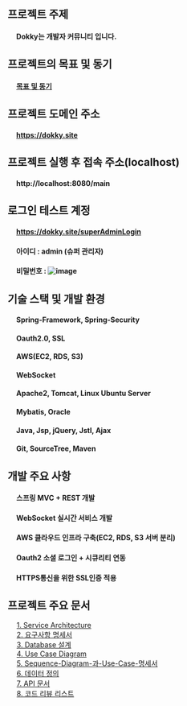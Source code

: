 ## 프로젝트 주제

#### &emsp; Dokky는 개발자 커뮤니티 입니다.

## 프로젝트의 목표 및 동기

#### &emsp; [목표 및 동기](https://github.com/ytw9699/Dokky/blob/master/dokky/documents/%EC%A3%BC%EC%9A%94%EB%AC%B8%EC%84%9C%EB%93%A4/%ED%94%84%EB%A1%9C%EC%A0%9D%ED%8A%B8%EC%9D%98-%EB%AA%A9%ED%91%9C-%EB%B0%8F-%EB%8F%99%EA%B8%B0.md) 

## 프로젝트 도메인 주소

#### &emsp; https://dokky.site

## 프로젝트 실행 후 접속 주소(localhost)

#### &emsp; http://localhost:8080/main

## 로그인 테스트 계정
#### &emsp; https://dokky.site/superAdminLogin
#### &emsp; 아이디 : admin (슈퍼 관리자)
#### &emsp; 비밀번호 : ![image](https://user-images.githubusercontent.com/35983608/103286955-aa37e500-4a24-11eb-9b98-ebfb36981272.png)

## 기술 스택 및 개발 환경
#### &emsp; Spring-Framework, Spring-Security  
#### &emsp; Oauth2.0, SSL  
#### &emsp; AWS(EC2, RDS, S3)  
#### &emsp; WebSocket  
#### &emsp; Apache2, Tomcat, Linux Ubuntu Server  
#### &emsp; Mybatis, Oracle  
#### &emsp; Java, Jsp, jQuery, Jstl, Ajax   
#### &emsp; Git, SourceTree, Maven  

## 개발 주요 사항
#### &emsp; 스프링 MVC + REST 개발
#### &emsp; WebSocket 실시간 서비스 개발
#### &emsp; AWS 클라우드 인프라 구축(EC2, RDS, S3 서버 분리)
#### &emsp; Oauth2 소셜 로그인 + 시큐리티 연동
#### &emsp; HTTPS통신을 위한 SSL인증 적용

## 프로젝트 주요 문서

&emsp; [1. Service Architecture](https://github.com/ytw9699/Dokky/blob/master/dokky/documents/%EC%A3%BC%EC%9A%94%EB%AC%B8%EC%84%9C%EB%93%A4/Service_Architecture.md)  
&emsp; [2. 요구사항 명세서](https://github.com/ytw9699/Dokky/blob/master/dokky/documents/%EC%A3%BC%EC%9A%94%EB%AC%B8%EC%84%9C%EB%93%A4/%EC%9A%94%EA%B5%AC%EC%82%AC%ED%95%AD-%EB%AA%85%EC%84%B8%EC%84%9C.md)  
&emsp; [3. Database 설계](https://github.com/ytw9699/Dokky/blob/master/dokky/documents/%EC%A3%BC%EC%9A%94%EB%AC%B8%EC%84%9C%EB%93%A4/DB%EC%84%A4%EA%B3%84.md)     
&emsp; [4. Use Case Diagram ](https://github.com/ytw9699/Dokky/blob/master/dokky/documents/%EC%A3%BC%EC%9A%94%EB%AC%B8%EC%84%9C%EB%93%A4/Use%20Case%20Diagram.md)   
&emsp; [5. Sequence-Diagram-과-Use-Case-명세서 ](https://github.com/ytw9699/Dokky/blob/master/dokky/documents/%EC%A3%BC%EC%9A%94%EB%AC%B8%EC%84%9C%EB%93%A4/Sequence-Diagram-%EA%B3%BC-Use-Case-%EB%AA%85%EC%84%B8%EC%84%9C.md)    
&emsp; [6. 데이터 정의](https://github.com/ytw9699/Dokky/blob/master/dokky/documents/%EC%A3%BC%EC%9A%94%EB%AC%B8%EC%84%9C%EB%93%A4/%EB%8D%B0%EC%9D%B4%ED%84%B0-%EC%A0%95%EC%9D%98.md)   
&emsp; [7. API 문서](https://github.com/ytw9699/Dokky/blob/master/dokky/documents/%EC%A3%BC%EC%9A%94%EB%AC%B8%EC%84%9C%EB%93%A4/Dokky-API-%EB%AC%B8%EC%84%9C.md)   
&emsp; [8. 코드 리뷰 리스트](https://github.com/ytw9699/Dokky/blob/master/dokky/documents/%EC%A3%BC%EC%9A%94%EB%AC%B8%EC%84%9C%EB%93%A4/%EC%BD%94%EB%93%9C%EB%A6%AC%EB%B7%B0-%EB%A6%AC%EC%8A%A4%ED%8A%B8.md)  

			


